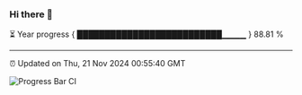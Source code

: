 ### Hi there 👋

⏳ Year progress { ██████████████████████████▁▁▁▁ } 88.81 %

---

⏰ Updated on Thu, 21 Nov 2024 00:55:40 GMT

![Progress Bar CI](https://github.com/code-lakshay/GitHub-Actions-Demo/workflows/Progress%20Bar%20CI/badge.svg)
